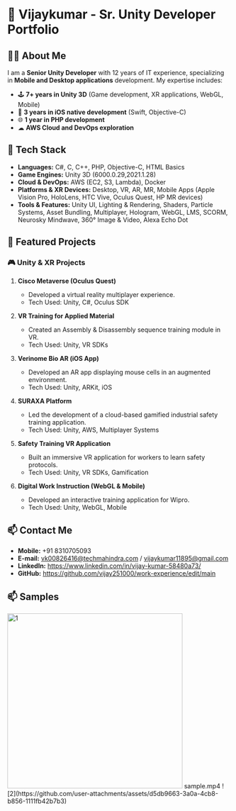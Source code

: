 # 🚀 Vijaykumar - Sr. Unity Developer Portfolio

## 👨‍💻 About Me
I am a **Senior Unity Developer** with 12 years of IT experience, specializing in **Mobile and Desktop applications** development. My expertise includes:
- 🕹 **7+ years in Unity 3D** (Game development, XR applications, WebGL, Mobile)
- 📱 **3 years in iOS native development** (Swift, Objective-C)
- 🌐 **1 year in PHP development**
- ☁ **AWS Cloud and DevOps exploration**

## 🔧 Tech Stack
- **Languages:** C#, C, C++, PHP, Objective-C, HTML Basics
- **Game Engines:** Unity 3D (6000.0.29,2021.1.28)
- **Cloud & DevOps:** AWS (EC2, S3, Lambda), Docker
- **Platforms & XR Devices:** Desktop, VR, AR, MR, Mobile Apps (Apple Vision Pro, HoloLens, HTC Vive, Oculus Quest, HP MR devices)
- **Tools & Features:** Unity UI, Lighting & Rendering, Shaders, Particle Systems, Asset Bundling, Multiplayer, Hologram, WebGL, LMS, SCORM, Neurosky Mindwave, 360° Image & Video, Alexa Echo Dot

## 📂 Featured Projects

### 🎮 Unity & XR Projects
1. **Cisco Metaverse (Oculus Quest)**  
   - Developed a virtual reality multiplayer experience.
   - Tech Used: Unity, C#, Oculus SDK

2. **VR Training for Applied Material**  
   - Created an Assembly & Disassembly sequence training module in VR.
   - Tech Used: Unity, VR SDKs

3. **Verinome Bio AR (iOS App)**  
   - Developed an AR app displaying mouse cells in an augmented environment.
   - Tech Used: Unity, ARKit, iOS

4. **SURAXA Platform**  
   - Led the development of a cloud-based gamified industrial safety training application.
   - Tech Used: Unity, AWS, Multiplayer Systems

5. **Safety Training VR Application**  
   - Built an immersive VR application for workers to learn safety protocols.
   - Tech Used: Unity, VR SDKs, Gamification

6. **Digital Work Instruction (WebGL & Mobile)**  
   - Developed an interactive training application for Wipro.
   - Tech Used: Unity, WebGL, Mobile

## 📫 Contact Me
- **Mobile:** +91 8310705093
- **E-mail:** vk00826416@techmahindra.com / vijaykumar11895@gmail.com
- **LinkedIn:** https://www.linkedin.com/in/vijay-kumar-58480a73/
- **GitHub:** https://github.com/vijay251000/work-experience/edit/main

## 📫 Samples
<img width="395" alt="1" src="https://github.com/user-attachments/assets/05f97902-773d-45d5-add8-46a19f3aff9b" />
sample.mp4
![2](https://github.com/user-attachments/assets/d5db9663-3a0a-4cb8-b856-1111fb42b7b3)




